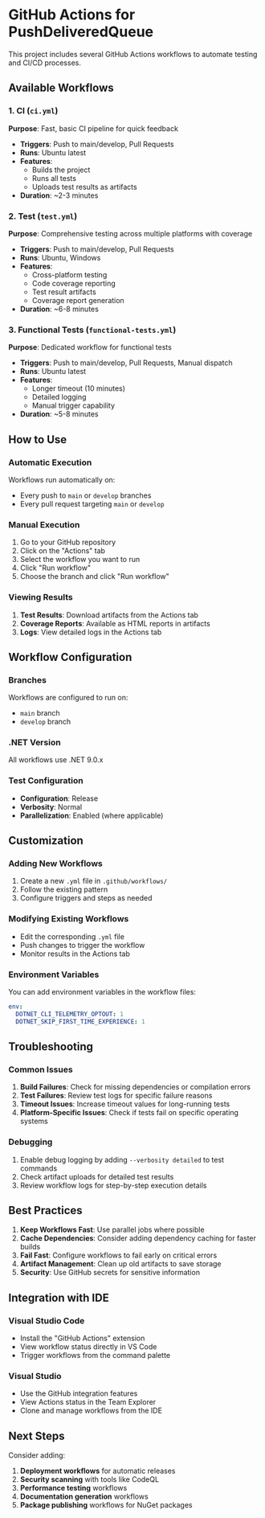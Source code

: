 # GitHub Actions for PushDeliveredQueue

This project includes several GitHub Actions workflows to automate testing and CI/CD processes.

## Available Workflows

### 1. CI (`ci.yml`)
**Purpose**: Fast, basic CI pipeline for quick feedback
- **Triggers**: Push to main/develop, Pull Requests
- **Runs**: Ubuntu latest
- **Features**: 
  - Builds the project
  - Runs all tests
  - Uploads test results as artifacts
- **Duration**: ~2-3 minutes

### 2. Test (`test.yml`)
**Purpose**: Comprehensive testing across multiple platforms with coverage
- **Triggers**: Push to main/develop, Pull Requests
- **Runs**: Ubuntu, Windows
- **Features**:
  - Cross-platform testing
  - Code coverage reporting
  - Test result artifacts
  - Coverage report generation
- **Duration**: ~6-8 minutes

### 3. Functional Tests (`functional-tests.yml`)
**Purpose**: Dedicated workflow for functional tests
- **Triggers**: Push to main/develop, Pull Requests, Manual dispatch
- **Runs**: Ubuntu latest
- **Features**:
  - Longer timeout (10 minutes)
  - Detailed logging
  - Manual trigger capability
- **Duration**: ~5-8 minutes

## How to Use

### Automatic Execution
Workflows run automatically on:
- Every push to `main` or `develop` branches
- Every pull request targeting `main` or `develop`

### Manual Execution
1. Go to your GitHub repository
2. Click on the "Actions" tab
3. Select the workflow you want to run
4. Click "Run workflow"
5. Choose the branch and click "Run workflow"

### Viewing Results
1. **Test Results**: Download artifacts from the Actions tab
2. **Coverage Reports**: Available as HTML reports in artifacts
3. **Logs**: View detailed logs in the Actions tab

## Workflow Configuration

### Branches
Workflows are configured to run on:
- `main` branch
- `develop` branch

### .NET Version
All workflows use .NET 9.0.x

### Test Configuration
- **Configuration**: Release
- **Verbosity**: Normal
- **Parallelization**: Enabled (where applicable)

## Customization

### Adding New Workflows
1. Create a new `.yml` file in `.github/workflows/`
2. Follow the existing pattern
3. Configure triggers and steps as needed

### Modifying Existing Workflows
- Edit the corresponding `.yml` file
- Push changes to trigger the workflow
- Monitor results in the Actions tab

### Environment Variables
You can add environment variables in the workflow files:
```yaml
env:
  DOTNET_CLI_TELEMETRY_OPTOUT: 1
  DOTNET_SKIP_FIRST_TIME_EXPERIENCE: 1
```

## Troubleshooting

### Common Issues
1. **Build Failures**: Check for missing dependencies or compilation errors
2. **Test Failures**: Review test logs for specific failure reasons
3. **Timeout Issues**: Increase timeout values for long-running tests
4. **Platform-Specific Issues**: Check if tests fail on specific operating systems

### Debugging
1. Enable debug logging by adding `--verbosity detailed` to test commands
2. Check artifact uploads for detailed test results
3. Review workflow logs for step-by-step execution details

## Best Practices

1. **Keep Workflows Fast**: Use parallel jobs where possible
2. **Cache Dependencies**: Consider adding dependency caching for faster builds
3. **Fail Fast**: Configure workflows to fail early on critical errors
4. **Artifact Management**: Clean up old artifacts to save storage
5. **Security**: Use GitHub secrets for sensitive information

## Integration with IDE

### Visual Studio Code
- Install the "GitHub Actions" extension
- View workflow status directly in VS Code
- Trigger workflows from the command palette

### Visual Studio
- Use the GitHub integration features
- View Actions status in the Team Explorer
- Clone and manage workflows from the IDE

## Next Steps

Consider adding:
1. **Deployment workflows** for automatic releases
2. **Security scanning** with tools like CodeQL
3. **Performance testing** workflows
4. **Documentation generation** workflows
5. **Package publishing** workflows for NuGet packages
